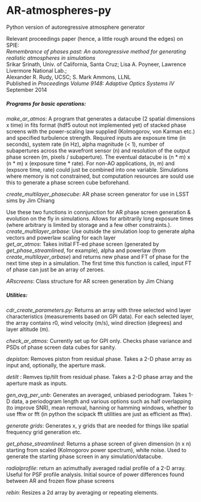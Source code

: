 # AR-atmospheres-py
Python version of autoregressive atmosphere generator

Relevant proceedings paper (hence, a little rough around the edges) on SPIE:  
_Remembrance of phases past: An autoregressive method for generating realistic atmospheres in simulations_  
Srikar Srinath, Univ. of California, Santa Cruz; Lisa A. Poyneer, Lawrence Livermore National Lab.;  
Alexander R. Rudy, UCSC; S. Mark Ammons, LLNL  
Published in *Proceedings Volume 9148: Adaptive Optics Systems IV*  
September 2014  

##### Programs for basic operations:
_make_ar_atmos_: A program that generates a datacube (2 spatial dimensions x time) in fits format (hdf5 outout not implemented yet)
of stacked phase screens with the power-scaling law supplied (Kolmogorov, von Karman etc.) and specified turbulence strength.
Required inputs are exposure time (in seconds), system rate (in Hz), alpha magnitude (< 1), number of subapertures across the
wavefront sensor (n) and resolution of the output phase screen (m, pixels / subaperture). The eventual datacube is (n * m) x 
(n * m) x (exposure time * rate). For non-AO applications, (n, m) and (expsore time, rate) could just be combined into one
variable. Simulations where memory is not constrained, but computation resources are sould use this to generate a phase screen
cube beforehand. 

_create_multilayer_phasecube_: AR phase screen generator for use in LSST sims by Jim Chiang 

Use these two functions in connjunction for AR phase screen generation & evolution on the fly in simulations. Allows
for arbitrarily long exposure times (where arbitrary is limited by storage and a few other constraints.).  
_create_multilayer_arbase_: Use outside the simulation loop to generate alpha vectors and powerlaw scaling for each layer  
_get_ar_atmos_: Takes initial FT-ed phase screen (generated by _get_phase_streamlined_, for example), alpha and powerlaw (from 
_create_multilayer_arbase_) and returns new phase and FT of phase for the next time step in a simulation. The first time
this function is called, input FT of phase can just be an array of zeroes. 

_ARscreens_: Class structure for AR screen generation by Jim Chiang

##### Utilities:
_cdr_create_parameters.py_: Returns an array with three selected wind layer characteristics (measurements based on GPI data). 
For each selected layer, the array contains r0, wind velocity (m/s), wind direction (degrees) and layer altitude (m).

_check_ar_atmos_: Currently set up for GPI only. Checks phase variance and PSDs of phase screen data cubes for sanity.

_depiston_: Removes piston from residual phase. Takes a 2-D phase array as input and, optionally, the aperture mask.

_detilt_ : Remves tip/tilt from residual phase. Takes a 2-D phase array and the aperture mask as inputs.

_gen_avg_per_unb_: Generates an averaged, unbiased periodogram. Takes 1-D data, a periodogram length and various options such as
half overlapping (to improve SNR), mean removal, hanning or hamming windows, whether to use fftw or fft (in python the scipack 
fft utilities are just as efficient as fftw).

_generate grids_: Generates x, y grids that are needed for things like spatial frequency grid generation etc.

_get_phase_streamlined_: Returns a phase screen of given dimension (n x n) starting from scaled (Kolmogorov power spectrum),
white noise. Used to generate the starting phase screen in any simulation/datacube. 

_radialprofile_: return an azimuthally averaged radial profile of a 2-D array. Useful for PSF profile analysis. Initial source
of power differences found between AR and frozen flow phase screens

_rebin_: Resizes a 2d array by averaging or repeating elements.
